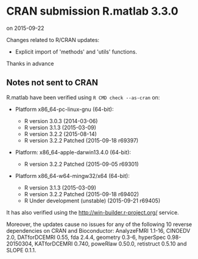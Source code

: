 # CRAN submission R.matlab 3.3.0
on 2015-09-22

Changes related to R/CRAN updates:

* Explicit import of 'methods' and 'utils' functions.

Thanks in advance


## Notes not sent to CRAN
R.matlab have been verified using `R CMD check --as-cran` on:

* Platform x86_64-pc-linux-gnu (64-bit):
  - R version 3.0.3 (2014-03-06)
  - R version 3.1.3 (2015-03-09)
  - R version 3.2.2 (2015-08-14)
  - R version 3.2.2 Patched (2015-09-18 r69397)

* Platform: x86_64-apple-darwin13.4.0 (64-bit):
  - R version 3.2.2 Patched (2015-09-05 r69301)

* Platform x86_64-w64-mingw32/x64 (64-bit):
  - R version 3.1.3 (2015-03-09)
  - R version 3.2.2 Patched (2015-09-18 r69402)
  - R Under development (unstable) (2015-09-21 r69405)

It has also verified using the <http://win-builder.r-project.org/> service.

Moreover, the updates cause no issues for any of the following 10 reverse dependencies on CRAN and Bioconductor: AnalyzeFMRI 1.1-16, CINOEDV 2.0, DATforDCEMRI 0.55, fda 2.4.4, geometry 0.3-6, hyperSpec 0.98-20150304, KATforDCEMRI 0.740, poweRlaw 0.50.0, retistruct 0.5.10 and SLOPE 0.1.1.
